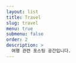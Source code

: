 ```yaml
---
layout: list
title: Travel
slug: travel
menu: true
submenu: false
order: 2
description: >
  여행 관련 포스팅 공간입니다.
---
```

